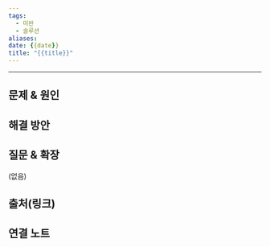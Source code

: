 ```yaml
---
tags:
  - 미완
  - 솔루션
aliases: 
date: {{date}}
title: "{{title}}"
---
```

---

## 문제 & 원인


## 해결 방안


## 질문 & 확장

(없음)

## 출처(링크)


## 연결 노트
